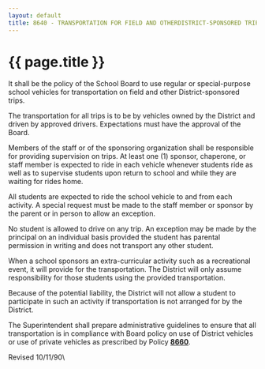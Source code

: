```yaml
---
layout: default
title: 8640 - TRANSPORTATION FOR FIELD AND OTHERDISTRICT-SPONSORED TRIPS
---
```


{{ page.title }}
================

It shall be the policy of the School Board to use regular or
special-purpose school vehicles for transportation on field and other
District-sponsored trips.

The transportation for all trips is to be by vehicles owned by the
District and driven by approved drivers. Expectations must have the
approval of the Board.

Members of the staff or of the sponsoring organization shall be
responsible for providing supervision on trips. At least one (1)
sponsor, chaperone, or staff member is expected to ride in each vehicle
whenever students ride as well as to supervise students upon return to
school and while they are waiting for rides home.

All students are expected to ride the school vehicle to and from each
activity. A special request must be made to the staff member or sponsor
by the parent or in person to allow an exception.

No student is allowed to drive on any trip. An exception may be made by
the principal on an individual basis provided the student has parental
permission in writing and does not transport any other student.

When a school sponsors an extra-curricular activity such as a
recreational event, it will provide for the transportation. The District
will only assume responsibility for those students using the provided
transportation.

Because of the potential liability, the District will not allow a
student to participate in such an activity if transportation is not
arranged for by the District.

The Superintendent shall prepare administrative guidelines to ensure
that all transportation is in compliance with Board policy on use of
District vehicles or use of private vehicles as prescribed by Policy
[**8660**](po8660.html).

Revised 10/11/90\

